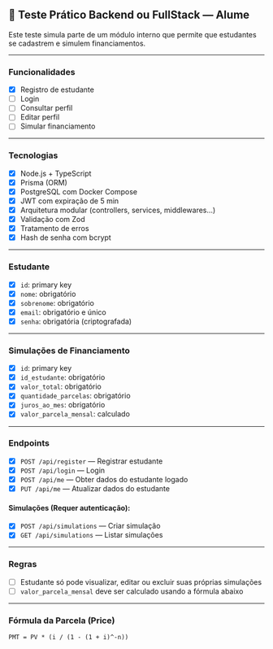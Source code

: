 ## 🧪 Teste Prático Backend ou FullStack — Alume

Este teste simula parte de um módulo interno que permite que estudantes se cadastrem e simulem financiamentos.

---

### Funcionalidades

- [x] Registro de estudante
- [ ] Login
- [ ] Consultar perfil
- [ ] Editar perfil
- [ ] Simular financiamento

---

### Tecnologias

- [x] Node.js + TypeScript
- [x] Prisma (ORM)
- [x] PostgreSQL com Docker Compose
- [x] JWT com expiração de 5 min
- [x] Arquitetura modular (controllers, services, middlewares...)
- [x] Validação com Zod
- [x] Tratamento de erros
- [x] Hash de senha com bcrypt

---

### Estudante

- [x] `id`: primary key
- [x] `nome`: obrigatório
- [x] `sobrenome`: obrigatório
- [x] `email`: obrigatório e único
- [x] `senha`: obrigatória (criptografada)

---

### Simulações de Financiamento

- [x] `id`: primary key
- [x] `id_estudante`: obrigatório
- [x] `valor_total`: obrigatório
- [x] `quantidade_parcelas`: obrigatório
- [x] `juros_ao_mes`: obrigatório
- [x] `valor_parcela_mensal`: calculado

---

### Endpoints

- [x] `POST /api/register` — Registrar estudante
- [x] `POST /api/login` — Login
- [x] `POST /api/me` — Obter dados do estudante logado
- [x] `PUT /api/me` — Atualizar dados do estudante

#### Simulações (Requer autenticação):

- [x] `POST /api/simulations` — Criar simulação
- [x] `GET /api/simulations` — Listar simulações

---

### Regras

- [ ] Estudante só pode visualizar, editar ou excluir suas próprias simulações
- [ ] `valor_parcela_mensal` deve ser calculado usando a fórmula abaixo

---

### Fórmula da Parcela (Price)

```text
PMT = PV * (i / (1 - (1 + i)^-n))
```
